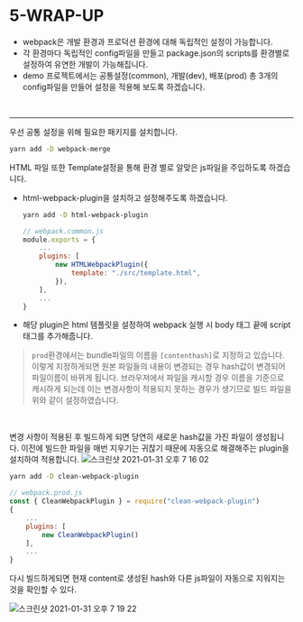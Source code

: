 # 5-WRAP-UP

-   webpack은 개발 환경과 프로덕션 환경에 대해 독립적인 설정이 가능합니다.
-   각 환경마다 독립적인 config파일을 만들고 package.json의 scripts를 환경별로 설정하여 유연한 개발이 가능해집니다.
-   demo 프로젝트에서는 공통설정(common), 개발(dev), 배포(prod) 총 3개의 config파일을 만들어 설정을 적용해 보도록 하겠습니다.

<br />

---

우선 공통 설정을 위해 필요한 패키지를 설치합니다.

```bash
yarn add -D webpack-merge
```

HTML 파일 또한 Template설정을 통해 환경 별로 알맞은 js파일을 주입하도록 하겠습니다.

-   html-webpack-plugin을 설치하고 설정해주도록 하겠습니다.
    ```bash
    yarn add -D html-webpack-plugin
    ```
    ```javascript
    // webpack.common.js
    module.exports = {
        ...
        plugins: [
            new HTMLWebpackPlugin({
                template: "./src/template.html",
            }),
        ],
        ...
    }
    ```
-   해당 plugin은 html 템플릿을 설정하여 webpack 실행 시 body 태그 끝에 script 태그를 추가해줍니다.

> `prod`환경에서는 bundle파일의 이름을 `[contenthash]`로 지정하고 있습니다. 이렇게 지정하게되면 원본 파일들의 내용이 변경되는 경우 hash값이 변경되어 파일이름이 바뀌게 됩니다. 브라우져에서 파일을 캐시할 경우 이름을 기준으로 캐시하게 되는데 이는 변경사항이 적용되지 못하는 경우가 생기므로 빌드 파일을 위와 같이 설정하였습니다.

<br />

변경 사항이 적용된 후 빌드하게 되면 당연히 새로운 hash값을 가진 파일이 생성됩니다. 이전에 빌드한 파일을 매번 지우기는 귀찮기 때문에 자동으로 해결해주는 plugin을 설치하여 적용합니다.
![스크린샷 2021-01-31 오후 7 16 02](https://user-images.githubusercontent.com/61958795/106380930-d4503e80-63f8-11eb-956f-e6168db34806.png)

```bash
yarn add -D clean-webpack-plugin
```

```javascript
// webpack.prod.js
const { CleanWebpackPlugin } = require("clean-webpack-plugin")
{
    ...
    plugins: [
        new CleanWebpackPlugin()
    ],
    ...
}
```

다시 빌드하게되면 현재 content로 생성된 hash와 다른 js파일이 자동으로 지워지는 것을 확인할 수 있다.

![스크린샷 2021-01-31 오후 7 19 22](https://user-images.githubusercontent.com/61958795/106380994-3ad55c80-63f9-11eb-96f5-9fd96866d81d.png)
